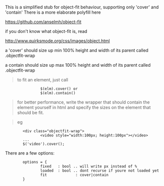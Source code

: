 This is a simplified stub for object-fit behaviour, supporting
only 'cover' and 'contain' There is a more elaborate polyfill here

https://github.com/anselmh/object-fit

if you don't know what object-fit is, read

http://www.quirksmode.org/css/images/object.html

a 'cover' should size up min
100% height and width of its
parent called .objectfit-wrap


a contain should size up max
100% height and width of its
parent called .objectfit-wrap


> to fit an element, just call
```
                $(elm).cover() or
                $(elm).contain()
```
> for better performance, write the wrapper
> that should contain the element yourself
> in html and specify the sizes on the
> element that should be fit.

> eg
```
        <div class="objectfit-wrap">
                <video style="width:100px; height:100px"></video>
        ...
        $('video').cover();
```
There are a few options:

```
        options = {     
                fixed   : bool .. will write px instead of %
                loaded  : bool .. dont recurse if youre not loaded yet
                fit             : cover|contain
        }
```